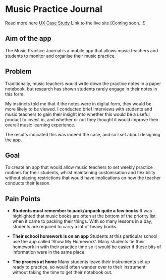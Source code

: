 # Music Practice Journal
Read more here [UX Case Study](https://hannahbullickdesigns.wordpress.com/music-practice-journal/)
Link to the live site [Coming soon...!]

## Aim of the app
The Music Practice Journal is a mobile app that allows music teachers and students to monitor and organise their music practice.

## Problem
Traditionally, music teachers would write down the practice notes in a paper notebook, but research has shown students rarely engage in their notes in this form.

My instincts told me that if the notes were in digital form, they would be more likely to be viewed. I conducted brief interviews with students and music teachers to gain their insight into whether this would be a useful product to invest in, and whether or not they thought it would improve their overall music learning experience.

The results indicated this was indeed the case, and so I set about designing the app.

## Goal
To create an app that would allow music teachers to set weekly practice routines for their students, whilst maintaining customisation and flexibility without placing restrictions that would have implications on how the teacher conducts their lesson.

## Pain Points
- **Students must remember to pack/unpack quite a few books**
It was highlighted that music books are often at the bottom of the priority list when it came to packing their things. With so many lessons in a day, students are required to carry a lot of heavy books.

- **Their school homework is on an app**
Students at this particular school use the app called ‘Show My Homework’. Many students tie their homework in with their practice time so it would be easier if these bits of information were in the same place.

- **The process at home**
Many students leave their instruments set up ready to practice, so would often wander over to their instrument without taking the time to get their notebook out. 
